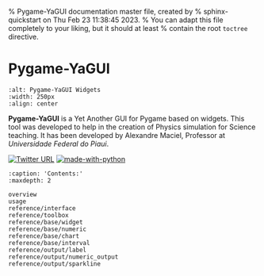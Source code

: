 % Pygame-YaGUI documentation master file, created by
% sphinx-quickstart on Thu Feb 23 11:38:45 2023.
% You can adapt this file completely to your liking, but it should at least
% contain the root `toctree` directive.

# Pygame-YaGUI
```{image} images/pygame-yagui-widgets.png
:alt: Pygame-YaGUI Widgets
:width: 250px
:align: center
```

 **Pygame-YaGUI** is a Yet Another GUI for Pygame based on widgets. This tool was developed to help in the creation of Physics simulation for Science teaching. It has been developed by Alexandre Maciel, Professor at _Universidade Federal do Piaui_.

 [![Twitter URL](https://img.shields.io/twitter/url/https/twitter.com/alxndremaciel.svg?style=social&label=Follow%20%40alxndremaciel)](https://twitter.com/alxndremaciel)
 [![made-with-python](https://img.shields.io/badge/Made%20with-Python-1f425f.svg)](https://www.python.org/)

```{toctree}
:caption: 'Contents:'
:maxdepth: 2

overview
usage
reference/interface
reference/toolbox
reference/base/widget
reference/base/numeric
reference/base/chart
reference/base/interval
reference/output/label
reference/output/numeric_output
reference/output/sparkline
```